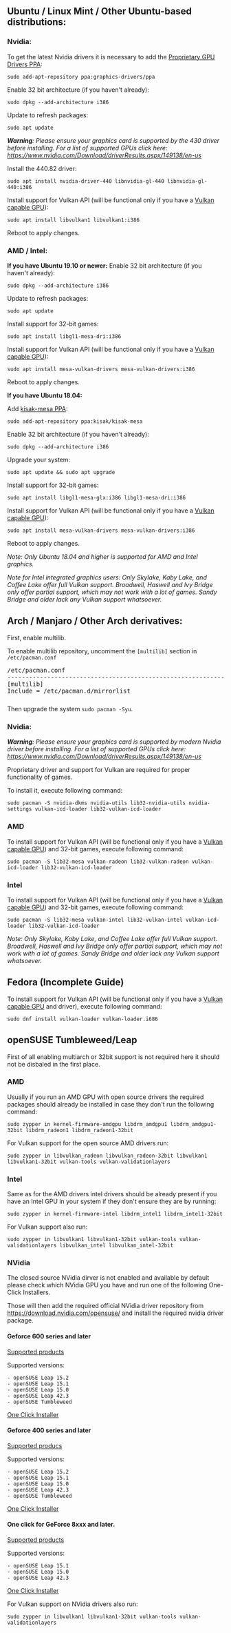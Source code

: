 ## Ubuntu / Linux Mint / Other Ubuntu-based distributions:

### Nvidia:

To get the latest Nvidia drivers it is necessary to add the [Proprietary GPU Drivers PPA](https://launchpad.net/~graphics-drivers/+archive/ubuntu/ppa):

    sudo add-apt-repository ppa:graphics-drivers/ppa

Enable 32 bit architecture (if you haven't already):

    sudo dpkg --add-architecture i386 

Update to refresh packages:

    sudo apt update

_**Warning**: Please ensure your graphics card is supported by the 430 driver before installing._
_For a list of supported GPUs click here: https://www.nvidia.com/Download/driverResults.aspx/149138/en-us_

Install the 440.82 driver:

    sudo apt install nvidia-driver-440 libnvidia-gl-440 libnvidia-gl-440:i386

Install support for Vulkan API (will be functional only if you have a [Vulkan capable GPU](https://en.wikipedia.org/wiki/Vulkan_(API)#Compatibility)):

    sudo apt install libvulkan1 libvulkan1:i386

Reboot to apply changes.

### AMD / Intel:

**If you have Ubuntu 19.10 or newer:**
Enable 32 bit architecture (if you haven't already):

    sudo dpkg --add-architecture i386 

Update to refresh packages:

    sudo apt update

Install support for 32-bit games:

    sudo apt install libgl1-mesa-dri:i386

Install support for Vulkan API (will be functional only if you have a [Vulkan capable GPU](https://en.wikipedia.org/wiki/Vulkan_(API)#Compatibility)):    

    sudo apt install mesa-vulkan-drivers mesa-vulkan-drivers:i386

Reboot to apply changes.

**If you have Ubuntu 18.04:**

Add [kisak-mesa PPA](https://launchpad.net/~kisak/+archive/ubuntu/kisak-mesa): 

    sudo add-apt-repository ppa:kisak/kisak-mesa

Enable 32 bit architecture (if you haven't already):

    sudo dpkg --add-architecture i386 

Upgrade your system:

    sudo apt update && sudo apt upgrade

Install support for 32-bit games:

    sudo apt install libgl1-mesa-glx:i386 libgl1-mesa-dri:i386

Install support for Vulkan API (will be functional only if you have a [Vulkan capable GPU](https://en.wikipedia.org/wiki/Vulkan_(API)#Compatibility)):    

    sudo apt install mesa-vulkan-drivers mesa-vulkan-drivers:i386


Reboot to apply changes.

_Note: Only Ubuntu 18.04 and higher is supported for AMD and Intel graphics._

_Note for Intel integrated graphics users: Only Skylake, Kaby Lake, and Coffee Lake offer full Vulkan support. Broadwell, Haswell and Ivy Bridge only offer partial support, which may not work with a lot of games. Sandy Bridge and older lack any Vulkan support whatsoever._

## Arch / Manjaro / Other Arch derivatives:

First, enable multilib.

To enable multilib repository, uncomment the `[multilib]` section in `/etc/pacman.conf`

<pre style="margin-bottom: 0; border-bottom:none; padding-bottom:0.8em;">/etc/pacman.conf
--------------------------------------------------------------------------------------
[multilib]
Include = /etc/pacman.d/mirrorlist</pre>

Then upgrade the system `sudo pacman -Syu`.

### Nvidia:

_**Warning**: Please ensure your graphics card is supported by modern Nvidia driver before installing._
_For a list of supported GPUs click here: https://www.nvidia.com/Download/driverResults.aspx/149138/en-us_

Proprietary driver and support for Vulkan are required for proper functionality of games.

To install it, execute following command:

    sudo pacman -S nvidia-dkms nvidia-utils lib32-nvidia-utils nvidia-settings vulkan-icd-loader lib32-vulkan-icd-loader

### AMD

To install support for Vulkan API  (will be functional only if you have a [Vulkan capable GPU](https://en.wikipedia.org/wiki/Vulkan_(API)#Compatibility)) and 32-bit games, execute following command:

    sudo pacman -S lib32-mesa vulkan-radeon lib32-vulkan-radeon vulkan-icd-loader lib32-vulkan-icd-loader

### Intel

To install support for Vulkan API  (will be functional only if you have a [Vulkan capable GPU](https://en.wikipedia.org/wiki/Vulkan_(API)#Compatibility)) and 32-bit games, execute following command:

    sudo pacman -S lib32-mesa vulkan-intel lib32-vulkan-intel vulkan-icd-loader lib32-vulkan-icd-loader

_Note: Only Skylake, Kaby Lake, and Coffee Lake offer full Vulkan support. Broadwell, Haswell and Ivy Bridge only offer partial support, which may not work with a lot of games. Sandy Bridge and older lack any Vulkan support whatsoever._

## Fedora (Incomplete Guide)

To install support for Vulkan API (will be functional only if you have a [Vulkan capable GPU](https://en.wikipedia.org/wiki/Vulkan_(API)#Compatibility) and driver), execute following command:

    sudo dnf install vulkan-loader vulkan-loader.i686

    
## openSUSE Tumbleweed/Leap

First of all enabling multiarch or 32bit support is not required here it should not be disbaled in the first place.

### AMD

Usually if you run an AMD GPU with open source drivers the required packages should already be installed in case they don't run the following command:

    sudo zypper in kernel-firmware-amdgpu libdrm_amdgpu1 libdrm_amdgpu1-32bit libdrm_radeon1 libdrm_radeon1-32bit
    
For Vulkan support for the open source AMD drivers run:

    sudo zypper in libvulkan_radeon libvulkan_radeon-32bit libvulkan1 libvulkan1-32bit vulkan-tools vulkan-validationlayers
    
### Intel

Same as for the AMD drivers intel drivers should be already present if you have an Intel GPU in your system if they don't ensure they are by running:

    sudo zypper in kernel-firmware-intel libdrm_intel1 libdrm_intel1-32bit
    
For Vulkan support also run:
    
    sudo zypper in libvulkan1 libvulkan1-32bit vulkan-tools vulkan-validationlayers libvulkan_intel libvulkan_intel-32bit
    
### NVidia

The closed source NVidia dirver is not enabled and available by default please check which NVidia GPU you have and run one of the following One-Click Installers.

Those will then add the required official NVidia driver repository from https://download.nvidia.com/opensuse/ and install the required nvidia driver package.

#### Geforce 600 series and later

[Supported products](https://www.nvidia.com/Download/driverResults.aspx/162107/en-us)

Supported versions:

    - openSUSE Leap 15.2
    - openSUSE Leap 15.1
    - openSUSE Leap 15.0
    - openSUSE Leap 42.3
    - openSUSE Tumbleweed

[One Click Installer](https://opensuse-community.org/nvidia_G05.ymp)

#### Geforce 400 series and later

[Supported producs](https://www.nvidia.com/Download/driverResults.aspx/142567/en-us)

Supported versions:

    - openSUSE Leap 15.2
    - openSUSE Leap 15.1
    - openSUSE Leap 15.0
    - openSUSE Leap 42.3
    - openSUSE Tumbleweed

[One Click Installer](https://opensuse-community.org/nvidia_G04.ymp)

#### One click for GeForce 8xxx and later.

[Supported products](https://www.nvidia.com/Download/driverResults.aspx/135161/en-us)

Supported versions:

    - openSUSE Leap 15.1
    - openSUSE Leap 15.0
    - openSUSE Leap 42.3

[One Click Installer](https://opensuse-community.org/nvidia_G03.ymp)

For Vulkan support on NVidia drivers also run:

    sudo zypper in libvulkan1 libvulkan1-32bit vulkan-tools vulkan-validationlayers
